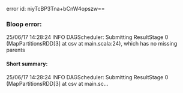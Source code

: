 error id: niyTcBP3Tna+bCnW4opszw==
### Bloop error:

25/06/17 14:28:24 INFO DAGScheduler: Submitting ResultStage 0 (MapPartitionsRDD[3] at csv at main.scala:24), which has no missing parents
#### Short summary: 

25/06/17 14:28:24 INFO DAGScheduler: Submitting ResultStage 0 (MapPartitionsRDD[3] at csv at main.sc...